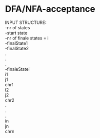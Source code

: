 # DFA/NFA-acceptance
INPUT STRUCTURE:  
  -nr of states  
  -start state  
  -nr of finale states = i  
  -finalState1  
  -finalState2  
  .  
  .  
  .  
  -finaleStatei   
  i1  
  j1  
  chr1  
  i2  
  j2  
  chr2  
  .  
  .  
  .  
  in  
  jn  
  chrn  
